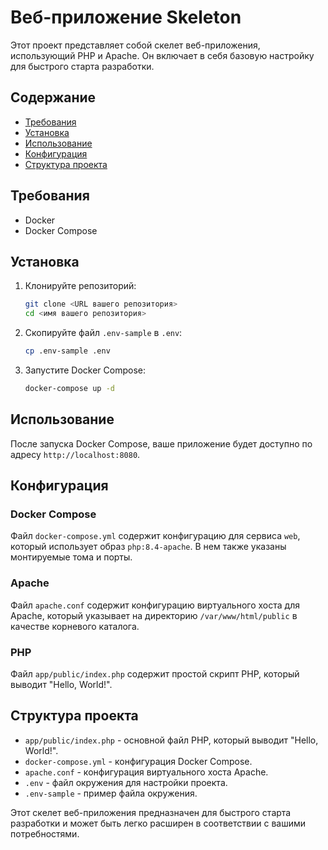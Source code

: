 # Веб-приложение Skeleton

Этот проект представляет собой скелет веб-приложения, использующий PHP и Apache. Он включает в себя базовую настройку для быстрого старта разработки.

## Содержание

- [Требования](#требования)
- [Установка](#установка)
- [Использование](#использование)
- [Конфигурация](#конфигурация)
- [Структура проекта](#структура-проекта)

## Требования

- Docker
- Docker Compose

## Установка

1. Клонируйте репозиторий:
    ```sh
    git clone <URL вашего репозитория>
    cd <имя вашего репозитория>
    ```

2. Скопируйте файл `.env-sample` в `.env`:
    ```sh
    cp .env-sample .env
    ```

3. Запустите Docker Compose:
    ```sh
    docker-compose up -d
    ```

## Использование

После запуска Docker Compose, ваше приложение будет доступно по адресу `http://localhost:8080`.

## Конфигурация

### Docker Compose

Файл `docker-compose.yml` содержит конфигурацию для сервиса `web`, который использует образ `php:8.4-apache`. В нем также указаны монтируемые тома и порты.

### Apache

Файл `apache.conf` содержит конфигурацию виртуального хоста для Apache, который указывает на директорию `/var/www/html/public` в качестве корневого каталога.

### PHP

Файл `app/public/index.php` содержит простой скрипт PHP, который выводит "Hello, World!".

## Структура проекта

- `app/public/index.php` - основной файл PHP, который выводит "Hello, World!".
- `docker-compose.yml` - конфигурация Docker Compose.
- `apache.conf` - конфигурация виртуального хоста Apache.
- `.env` - файл окружения для настройки проекта.
- `.env-sample` - пример файла окружения.

Этот скелет веб-приложения предназначен для быстрого старта разработки и может быть легко расширен в соответствии с вашими потребностями.

